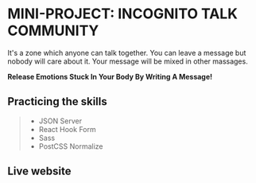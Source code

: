 # MINI-PROJECT: INCOGNITO TALK COMMUNITY

It's a zone which anyone can talk together.
 You can leave a message but nobody will care about it.
  Your message will be mixed in other massages. 

**Release Emotions Stuck In Your Body By Writing A Message!**

## Practicing the skills

> * JSON Server
> * React Hook Form
> * Sass
> * PostCSS Normalize

## Live website